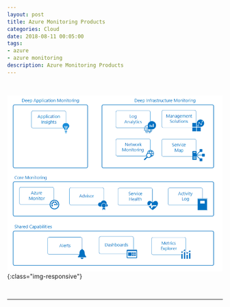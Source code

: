 ```yaml
---
layout: post
title: Azure Monitoring Products  
categories: Cloud
date: 2018-08-11 00:05:00
tags:
- azure
- azure monitoring
description: Azure Monitoring Products  
---
```

<br/>

![Azure](/img/AzureMonitoring/monitoring-products-overview.jpg){:class="img-responsive"} 

<br/>
<hr/>
<br/>

